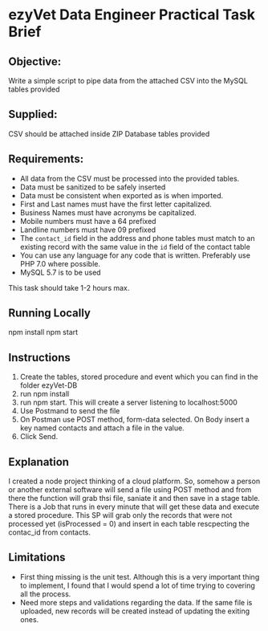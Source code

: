 # ezyVet Data Engineer Practical Task Brief

## Objective:
Write a simple script to pipe data from the attached CSV into the MySQL tables provided

## Supplied:
CSV should be attached inside ZIP Database tables provided

## Requirements:
* All data from the CSV must be processed into the provided tables.
* Data must be sanitized to be safely inserted
* Data must be consistent when exported as is when imported.
* First and Last names must have the first letter capitalized.
* Business Names must have acronyms be capitalized.
* Mobile numbers must have a 64 prefixed
* Landline numbers must have 09 prefixed
* The `contact_id` field in the address and phone tables must match to an existing record with the same value in the `id` field of the contact table
* You can use any language for any code that is written. Preferably use PHP 7.0 where possible.
* MySQL 5.7 is to be used

This task should take 1-2 hours max.

## Running Locally

npm install
npm start


## Instructions

1. Create the tables, stored procedure and event which you can find in the folder ezyVet-DB
2. run npm install
3. run npm start. This will create a server listening to localhost:5000
4. Use Postmand to send the file
5. On Postman use POST method, form-data selected. On Body insert a key named contacts and attach a file in the value.
6. Click Send.


## Explanation

I created a node project thinking of a cloud platform.
So, somehow a person or another external software will send a file using POST method and from there the function will grab thsi file, saniate it and then save in a stage table.
There is a Job that runs in every minute that will get these data and execute a stored procedure.
This SP will grab only the records that were not processed yet (isProcessed = 0) and insert in each table rescpecting the contac_id from contacts.

## Limitations

* First thing missing is the unit test. Although this is a very important thing to implement, I found that I would spend a lot of time trying to covering all the process.
* Need more steps and validations regarding the data. If the same file is uploaded, new records will be created instead of updating the exiting ones.

